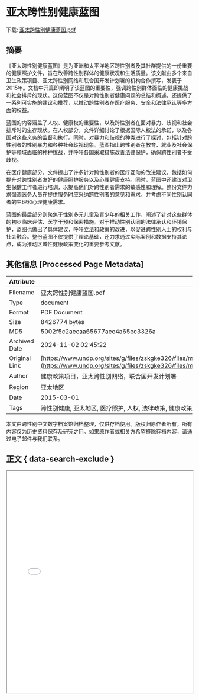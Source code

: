 # 亚太跨性别健康蓝图

<!-- tcd_download_link -->
下载: <a href="../亚太跨性别健康蓝图.pdf" download>亚太跨性别健康蓝图.pdf</a>
<!-- tcd_download_link_end -->

## 摘要

<!-- tcd_abstract -->
《亚太跨性别健康蓝图》是为亚洲和太平洋地区跨性别者及其社群提供的一份重要的健康照护文件，旨在改善跨性别群体的健康状况和生活质量。该文献由多个来自卫生政策项目、亚太跨性别网络和联合国开发计划署的机构合作撰写，发表于2015年。文档中开篇即阐明了该蓝图的重要性，强调跨性别群体面临的健康挑战和社会排斥的现状。这份蓝图不仅是对跨性别者健康问题的总结和概述，还提供了一系列可实施的建议和推荐，以推动跨性别者在医疗服务、安全和法律承认等多方面的权益。

蓝图的内容涵盖了人权、健康权的重要性，以及跨性别者在面对暴力、歧视和社会排斥时的生存现状。在人权部分，文件详细讨论了根据国际人权法的承诺，以及各国对这些义务的监督和执行。同时，对暴力和歧视的种类进行了探讨，包括针对跨性别者的性别暴力和各种社会歧视现象。蓝图指出跨性别者在教育、就业及社会保护等领域面临的种种挑战，并呼吁各国采取措施改善法律保护，确保跨性别者不受歧视。

在医疗健康部分，文件提出了许多针对跨性别者的医疗互动的改进建议，包括如何提升对跨性别者友好的健康照护服务以及心理健康支持。同时，蓝图中还建议对卫生保健工作者进行培训，以提高他们对跨性别者需求的敏感性和理解。整份文件力求强调医务人员在提供服务时应采纳跨性别者的意见和需求，并考虑不同性别认同者的生理和心理健康需求。

蓝图的最后部分则聚焦于性别多元儿童及青少年的相关工作，阐述了针对这些群体的初步临床评估、医学干预和保密措施。对于推动性别认同的法律承认和环境保护，蓝图也做出了具体建议，呼吁立法和政策的改进，以促进跨性别人士的权利与社会融合。整份蓝图不仅提供了理论基础，还力求通过实际案例和数据支持其论点，成为推动区域性健康政策变化的重要参考文献。

<!-- tcd_abstract_end -->

## 其他信息 [Processed Page Metadata]

| Attribute       | Value                                  |
|-----------------|----------------------------------------|
| Filename        | 亚太跨性别健康蓝图.pdf                             |
| Type            | document                                 |
| Format          | PDF Document                               |
| Size            | 8426774 bytes                           |
| MD5             | 5002f5c2aecaa65677aee4a65ec3326a                                  |
| Archived Date   | 2024-11-02 02:45:22                             |
| Original Link   | [https://www.undp.org/sites/g/files/zskgke326/files/migration/asia_pacific_rbap/06134fe5d74f2f84023c5de3ee99656ba412f33aa87d6a66c24e6a3da2f6de19.pdf](https://www.undp.org/sites/g/files/zskgke326/files/migration/asia_pacific_rbap/06134fe5d74f2f84023c5de3ee99656ba412f33aa87d6a66c24e6a3da2f6de19.pdf)                         |
| Author          | 健康政策项目，亚太跨性别网络，联合国开发计划署                               |
| Region          | 亚太地区                               |
| Date            | 2015-03-01                                 |
| Tags            | 跨性别健康, 亚太地区, 医疗照护, 人权, 法律政策, 健康政策, 社会环境, 跨性别者, 性别认同                                 |

本文由跨性别中文数字档案馆归档整理，仅供存档使用。版权归原作者所有，所有内容仅为历史资料保存及研究之用。如果原作者或相关方希望移除存档内容，请通过电子邮件与我们联系。

## 正文 { data-search-exclude }

<!-- tcd_main_text -->
<iframe src="../亚太跨性别健康蓝图.pdf" width="100%" height="600px">
    <p>无法显示PDF，请下载查看。</p>
</iframe>
<!-- tcd_main_text_end -->

